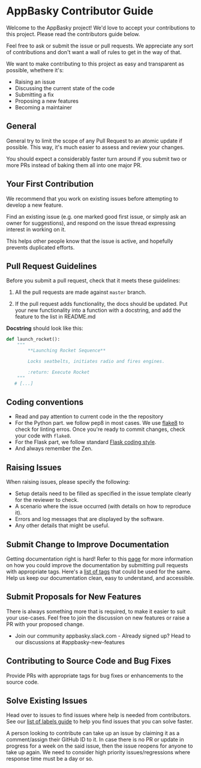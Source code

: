 # AppBasky Contributor Guide
Welcome to the AppBasky project! We'd love to accept your contributions to this project. Please read the contributors guide below.

Feel free to ask or submit the issue or pull requests. We appreciate any sort of contributions and don't want a wall of rules to get in the way of that.

We want to make contributing to this project as easy and transparent as possible, whethere it's:

* Raising an issue
* Discussing the current state of the code
* Submitting a fix
* Proposing a new features
* Becoming a maintainer

## General
General try to limit the scope of any Pull Request to an atomic update if possible. This way, it's much easier to assess and review your changes.

You should expect a considerably faster turn around if you submit two or more PRs instead of baking them all into one major PR.

## Your First Contribution
We recommend that you work on existing issues before attempting to develop a new feature.

Find an existing issue (e.g. one marked good first issue, or simply ask an owner for suggestions), and respond on the issue thread expressing interest in working on it.

This helps other people know that the issue is active, and hopefully prevents duplicated efforts.

## Pull Request Guidelines
Before you submit a pull request, check that it meets these guidelines:

1. All the pull requests are made against `master` branch.

2. If the pull request adds functionality, the docs should be updated. Put your new functionality into a function with a docstring, and add the feature to the list in README.md

**Docstring** should look like this:
```python
def launch_rocket():
    """
        **Launching Rocket Sequence**

        Locks seatbelts, initiates radio and fires engines.

        :return: Execute Rocket
    """
   # [...]
```
## Coding conventions

- Read and pay attention to current code in the the repository
- For the Python part. we follow pep8 in most cases. We use [flake8][flake8] to check for linting erros. Once you're ready to commit changes, check your code with `flake8`.
- For the Flask part, we follow standard [Flask coding style][flask-coding style].
- And always remember the Zen.

[flake8]: https://flake8.pycqa.org/en/latest/
[flask-coding style]: https://flask.palletsprojects.com/en/1.1.x/styleguide/

## Raising Issues
When raising issues, please specify the following:
* Setup details need to be filled as specified in the issue template clearly for the reviewer to check.
* A scenario where the issue occurred (with details on how to reproduce it).
* Errors and log messages that are displayed by the software.
* Any other details that might be useful.

## Submit Change to Improve Documentation
Getting documentation right is hard! Refer to this [page](https://github.com/AppBasky/appbasky/blob/master/community/CONTRIBUTING-TO-DOC.md) for more information on how you could improve the documentation by submitting pull requests with appropriate tags. Here's a [list of tags](https://github.com/AppBasky/appbasky/blob/master/contribute/LABELS-OF-ISSUES.md) that could be used for the same. Help us keep our documentation clean, easy to understand, and accessible.

## Submit Proposals for New Features
There is always something more that is required, to make it easier to suit your use-cases. Feel free to join the discussion on new features or raise a PR with your proposed change.
* Join our community appbasky.slack.com - Already signed up? Head to our discussions at #appbasky-new-features


## Contributing to Source Code and Bug Fixes
Provide PRs with appropriate tags for bug fixes or enhancements to the source code.

## Solve Existing Issues
Head over to issues to find issues where help is needed from contributors. See our [list of labels guide](https://github.com/AppBasky/appbasky/blob/master/contribute/LABELS-OF-ISSUES.md) to help you find issues that you can solve faster.

A person looking to contribute can take up an issue by claiming it as a comment/assign their GitHub ID to it. In case there is no PR or update in progress for a week on the said issue, then the issue reopens for anyone to take up again. We need to consider high priority issues/regressions where response time must be a day or so.



